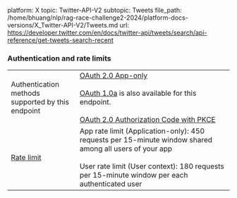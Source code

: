 platform: X
topic: Twitter-API-V2
subtopic: Tweets
file_path: /home/bhuang/nlp/rag-race-challenge2-2024/platform-docs-versions/X_Twitter-API-V2/Tweets.md
url: https://developer.twitter.com/en/docs/twitter-api/tweets/search/api-reference/get-tweets-search-recent


### Authentication and rate limits

|     |     |
| --- | --- |
| Authentication methods  <br>supported by this endpoint | [OAuth 2.0 App-only](https://developer.twitter.com/en/docs/authentication/oauth-2-0/application-only "Use this method to obtain information in the context of an unauthenticated public user. This method is for developers that just need read-only access to public information. Click to learn how to obtain an OAuth 2.0 App Access Token.")<br><br>[OAuth 1.0a](https://developer.twitter.com/en/docs/authentication/oauth-1-0a) is also available for this endpoint.<br><br>[OAuth 2.0 Authorization Code with PKCE](https://developer.twitter.com/en/docs/authentication/oauth-2-0/authorization-code "This method allows an authorized app to act on behalf of the user, as the user. It is typically used to access or post public information for a specific user, and it us useful when your app needs to be aware of the relationship between a user and what this endpoint returns. Click to learn how to authenticate with OAuth 2.0 Authorization Code with PKCE.") |
| [Rate limit](https://developer.twitter.com/en/docs/rate-limits) | App rate limit (Application-only): 450 requests per 15-minute window shared among all users of your app<br><br>User rate limit (User context): 180 requests per 15-minute window per each authenticated user |